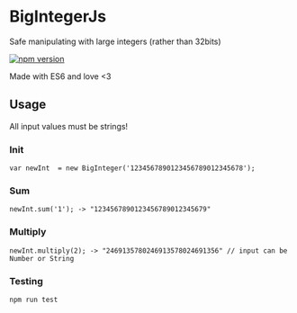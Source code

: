 # BigIntegerJs
Safe manipulating with large integers (rather than 32bits)

[![npm version](https://badge.fury.io/js/bigintegerjs.svg)](https://badge.fury.io/js/bigintegerjs)

Made with ES6 and love <3

## Usage
All input values must be strings!

### Init
```
var newInt  = new BigInteger('1234567890123456789012345678');
```
### Sum
```
newInt.sum('1'); -> "1234567890123456789012345679"
```
### Multiply
```
newInt.multiply(2); -> "2469135780246913578024691356" // input can be Number or String 
```
### Testing
```
npm run test
```
